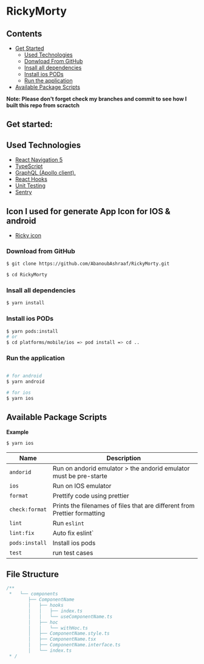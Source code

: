 # RickyMorty

## Contents

- [Get Started](#-get-started)
  - [Used Technologies](#-Used-Technologies)
  - [Donwload From GitHub](#-download-from-bitbucket)
  - [Insall all dependencies](#-insall-all-dependencies)
  - [Install ios PODs](#-Install-ios-PODs)
  - [Run the application](#-Run-the-application)
- [Available Package Scripts](#-Available-Package-Scripts)

**Note: Please don't forget check my branches and commit to see how I built this repo from scractch**

## Get started:

## Used Technologies

- [React Navigation 5](https://reactnavigation.org/)
- [TypeScript](https://reactnative.dev/docs/typescript)
- [GraphQL (Apollo client).](https://www.apollographql.com/docs/react/)
- [React Hooks](https://reactjs.org/docs/hooks-overview.html)
- [Unit Testing](https://reactnative.dev/docs/testing-overview)
- [Sentry](https://docs.sentry.io/platforms/react-native/)

## Icon I used for generate App Icon for IOS & android  

- [Ricky icon](https://cdn.domestika.org/c_fill,dpr_1.0,h_1200,t_base_params.format_jpg,w_1200/v1546529981/project-covers/000/458/388/458388-original.jpg?1546529981)

### Download from GitHub

```bash
$ git clone https://github.com/AbanoubAshraaf/RickyMorty.git
```

```bash
$ cd RickyMorty
```

### Insall all dependencies

```bash
$ yarn install
```

### Install ios PODs

```bash
$ yarn pods:install
# or
$ cd platforms/mobile/ios => pod install => cd ..
```

### Run the application

```bash

# for android
$ yarn android

# for ios
$ yarn ios

``` 

## Available Package Scripts

**Example**

```bash
$ yarn ios
```

| Name           | Description                                                                                                                                                      |
| -------------- | ---------------------------------------------------------------------------------------------------------------------------------------------------------------- |
| `andorid`      | Run on andorid emulator > the andorid emulator must be pre-starte                                                                                                |
| `ios`          | Run on IOS emulator                                                                                                                                              |
| `format`       | Prettify code using prettier                                                                                                                                     |
| `check:format` | Prints the filenames of files that are different from Prettier formatting                                                                                        |
| `lint`         | Run `eslint`                                                                                                                                                     |
| `lint:fix`     | Auto fix eslint`                                                                                                                                                 |
| `pods:install` | Install ios pods                                                                                                                                                 |
| `test` | run test cases                                                                                                                                                 |


## File Structure

```ts
/**
 *   └── components
        ├── ComponentName
        │   ├── hooks
        │   │   ├── index.ts
        │   │   └── useComponentName.ts
        │   ├── hoc
        │   │   └── withHoc.ts
        │   ├── ComponentName.style.ts
        │   ├── ComponentName.tsx
        │   ├── ComponentName.interface.ts
        │   └── index.ts
 * /
```

